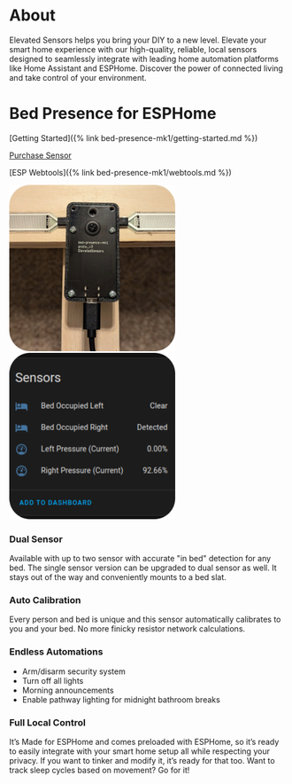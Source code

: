 # About

Elevated Sensors helps you bring your DIY to a new level. Elevate your smart home experience with our high-quality, reliable, local sensors designed to seamlessly integrate with leading home automation platforms like Home Assistant and ESPHome. Discover the power of connected living and take control of your environment.

# Bed Presence for ESPHome

[Getting Started]({% link bed-presence-mk1/getting-started.md %})

[Purchase Sensor](https://www.elevatedsensors.com/store/p/bed-presence-for-esphome)

[ESP Webtools]({% link bed-presence-mk1/webtools.md %})

<img src="/assets/images/bed-presence.png" width="300">
<img src="/assets/images/sensors.png" width="300">

### Dual Sensor

Available with up to two sensor with accurate "in bed" detection for any bed. The single sensor version can be upgraded to dual sensor as well. It stays out of the way and conveniently mounts to a bed slat.

### Auto Calibration

Every person and bed is unique and this sensor automatically calibrates to you and your bed. No more finicky resistor network calculations.

### Endless Automations

- Arm/disarm security system
- Turn off all lights
- Morning announcements
- Enable pathway lighting for midnight bathroom breaks

### Full Local Control

It’s Made for ESPHome and comes preloaded with ESPHome, so it’s ready to easily integrate with your smart home setup all while respecting your privacy. If you want to tinker and modify it, it’s ready for that too. Want to track sleep cycles based on movement? Go for it!

